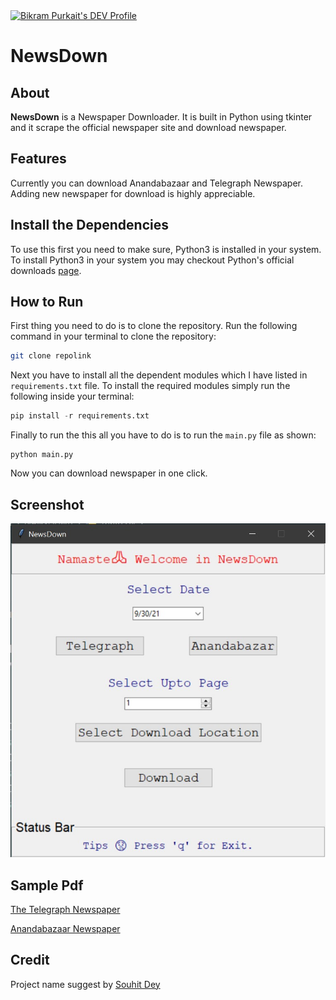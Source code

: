 <a href="https://dev.to/iambikrampurkait">
  <img src="https://d2fltix0v2e0sb.cloudfront.net/dev-badge.svg" alt="Bikram Purkait's DEV Profile" height="30" width="30">
</a>

 # NewsDown 

 ## About   
 **NewsDown** is a Newspaper Downloader. It is built in Python using tkinter and it scrape the official newspaper site and download newspaper.     

## Features   
Currently you can download Anandabazaar and Telegraph Newspaper. Adding new newspaper for download  is highly appreciable.

## Install the Dependencies

To use this first you need to make sure, Python3 is installed in your system.
To install Python3 in your system you may checkout Python's official downloads [page](https://www.python.org/downloads/).

## How to Run

First thing you need to do is to clone the repository. Run the following command in your terminal to clone the repository:
```bash
git clone repolink
```
Next you have to install all the dependent modules which I have listed in ```requirements.txt``` file.
To install the required modules simply run the following inside your terminal: 
```python
pip install -r requirements.txt
```
Finally to run the this all you have to do is to run the ```main.py``` file as shown:
```
python main.py
```
Now you can download newspaper in one click.

## Screenshot
![image](screenshot/sample.jpg)

## Sample Pdf
[The Telegraph Newspaper](https://drive.google.com/file/d/1mg5IfRKXx4tARzHDBcyIQmfIOAHIVUp5/view?usp=sharing)  

[Anandabazaar Newspaper](https://drive.google.com/file/d/1X8frclEovqGv6myiSnu0ywHWMXy23-Sz/view?usp=sharing)

## Credit
Project name suggest by [Souhit Dey](https://github.com/OBITORASU)
